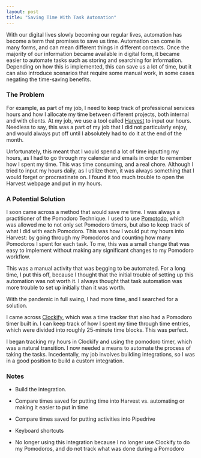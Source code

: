 ```yaml
---
layout: post
title: "Saving Time With Task Automation"
---
```


With our digital lives slowly becoming our regular lives, automation has become a term that promises to save us time. Automation can come in many forms, and can mean different things in different contexts. Once the majority of our information became available in digital form, it became easier to automate tasks such as storing and searching for information. Depending on how this is implemented, this can save us a lot of time, but it can also introduce scenarios that require some manual work, in some cases negating the time-saving benefits.

### The Problem

For example, as part of my job, I need to keep track of professional services hours and how I allocate my time between different projects, both internal and with clients. At my job, we use a tool called [Harvest](https://www.getharvest.com/) to input our hours. Needless to say, this was a part of my job that I did not particularly enjoy, and would always put off until I absolutely had to do it at the end of the month.

Unfortunately, this meant that I would spend a lot of time inputting my hours, as I had to go through my calendar and emails in order to remember how I spent my time. This was time consuming, and a real chore. Although I tried to input my hours daily, as I utilize them, it was always something that I would forget or procrastinate on. I found it too much trouble to open the Harvest webpage and put in my hours.

### A Potential Solution

I soon came across a method that would save me time. I was always a practitioner of the Pomodoro Technique. I used to use [Pomotodo](https://pomotodo.com/), which was allowed me to not only set Pomodoro timers, but also to keep track of what I did with each Pomodoro. This was how I would put my hours into Harvest: by going through my Pomodoros and counting how many Pomodoros I spent for each task. To me, this was a small change that was easy to implement without making any significant changes to my Pomodoro workflow.

This was a manual activity that was begging to be automated. For a long time, I put this off, because I thought that the initial trouble of setting up this automation was not worth it. I always thought that task automation was more trouble to set up initially than it was worth.

With the pandemic in full swing, I had more time, and I searched for a solution.

I came across [Clockify](https://clockify.me/), which was a time tracker that also had a Pomodoro timer built in. I can keep track of how I spent my time through time entries, which were divided into roughly 25-minute time blocks. This was perfect.

I began tracking my hours in Clockify and using the pomodoro timer, which was a natural transition. I now needed a means to automate the process of taking the tasks. Incedentally, my job involves building integrations, so I was in a good position to build a custom integration.

### Notes

* Build the integration.

* Compare times saved for putting time into Harvest vs. automating or making it easier to put in time

* Compare times saved for putting activities into Pipedrive

* Keyboard shortcuts

* No longer using this integration because I no longer use Clockify to do my Pomodoros, and do not track what was done during a Pomodoro

